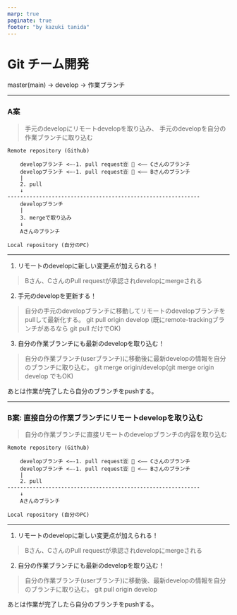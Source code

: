 ```yaml
---
marp: true
paginate: true
footer: "by kazuki tanida"
---
```


<!-- prerender: true -->
<!-- class: invert -->

  # Git チーム開発

master(main) -> develop -> 作業ブランチ

  ---

### A案
>手元のdevelopにリモートdevelopを取り込み、
>手元のdevelopを自分の作業ブランチに取り込む

```
Remote repository (Github)

    developブランチ <—-1. pull request🈴 🎉 <—— Cさんのブランチ
    developブランチ <—-1. pull request🈴 🎉 <—— Bさんのブランチ
    |
    2. pull
    ↓
-------------------------------------------------------------
    developブランチ
    |
    3. mergeで取り込み
    ↓
    Aさんのブランチ

Local repository (自分のPC)
```

---

1. リモートのdevelopに新しい変更点が加えられる！
>Bさん、CさんのPull requestが承認されdevelopにmergeされる
2. 手元のdevelopを更新する！
>自分の手元のdevelopブランチに移動してリモートのdevelopブランチをpullして最新化する。
>git pull origin develop (既にremote-trackingブランチがあるなら git pull だけでOK)
3. 自分の作業ブランチにも最新のdevelopを取り込む！
>自分の作業ブランチ(userブランチ)に移動後に最新developの情報を自分のブランチに取り込む。
>git merge origin/develop(git merge origin develop でもOK)

あとは作業が完了したら自分のブランチをpushする。

---

###  B案: 直接自分の作業ブランチにリモートdevelopを取り込む
>自分の作業ブランチに直接リモートのdevelopブランチの内容を取り込む

```
Remote repository (Github)

    developブランチ <—-1. pull request🈴 🎉 <—— Cさんのブランチ
    developブランチ <—-1. pull request🈴 🎉 <—— Bさんのブランチ
    |
    2. pull
-------------------------------------------------------------
    ↓
    Aさんのブランチ

Local repository (自分のPC)
```

---

1. リモートのdevelopに新しい変更点が加えられる！
>Bさん、CさんのPull requestが承認されdevelopにmergeされる
2. 自分の作業ブランチにも最新のdevelopを取り込む！
>自分の作業ブランチ(userブランチ)に移動後、最新developの情報を自分のブランチに取り込む。
>git pull origin develop

あとは作業が完了したら自分のブランチをpushする。

